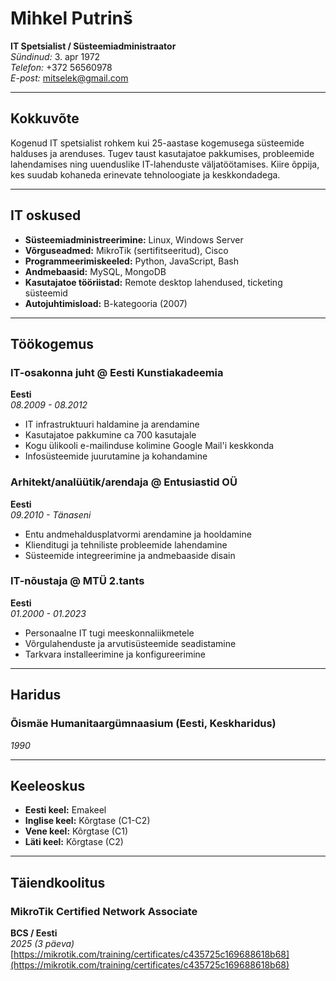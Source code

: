 # Mihkel Putrinš

**IT Spetsialist / Süsteemiadministraator**  
*Sündinud:* 3. apr 1972  
*Telefon:* +372 56560978  
*E-post:* [mitselek@gmail.com](mailto:mitselek@gmail.com)  

---

## Kokkuvõte

Kogenud IT spetsialist rohkem kui 25-aastase kogemusega süsteemide halduses ja arenduses. Tugev taust kasutajatoe pakkumises, probleemide lahendamises ning uuenduslike IT-lahenduste väljatöötamises. Kiire õppija, kes suudab kohaneda erinevate tehnoloogiate ja keskkondadega.

---

## IT oskused

- **Süsteemiadministreerimine:** Linux, Windows Server
- **Võrguseadmed:** MikroTik (sertifitseeritud), Cisco
- **Programmeerimiskeeled:** Python, JavaScript, Bash
- **Andmebaasid:** MySQL, MongoDB
- **Kasutajatoe tööriistad:** Remote desktop lahendused, ticketing süsteemid
- **Autojuhtimisload:** B-kategooria (2007)

---

## Töökogemus

### IT-osakonna juht @ Eesti Kunstiakadeemia

**Eesti**  
*08.2009 - 08.2012*  

- IT infrastruktuuri haldamine ja arendamine
- Kasutajatoe pakkumine ca 700 kasutajale
- Kogu ülikooli e-mailinduse kolimine Google Mail'i keskkonda
- Infosüsteemide juurutamine ja kohandamine

### Arhitekt/analüütik/arendaja @ Entusiastid OÜ

**Eesti**  
*09.2010 - Tänaseni*  

- Entu andmehaldusplatvormi arendamine ja hooldamine
- Klienditugi ja tehniliste probleemide lahendamine
- Süsteemide integreerimine ja andmebaaside disain

### IT-nõustaja @ MTÜ 2.tants

**Eesti**  
*01.2000 - 01.2023*  

- Personaalne IT tugi meeskonnaliikmetele
- Võrgulahenduste ja arvutisüsteemide seadistamine
- Tarkvara installeerimine ja konfigureerimine

---

## Haridus

### Õismäe Humanitaargümnaasium (Eesti, Keskharidus)  

*1990*  

---

## Keeleoskus

- **Eesti keel:** Emakeel
- **Inglise keel:** Kõrgtase (C1-C2)
- **Vene keel:** Kõrgtase (C1)
- **Läti keel:** Kõrgtase (C2)

---

## Täiendkoolitus

### MikroTik Certified Network Associate

**BCS / Eesti**  
*2025 (3 päeva)*  
[https://mikrotik.com/training/certificates/c435725c169688618b68](https://mikrotik.com/training/certificates/c435725c169688618b68)
